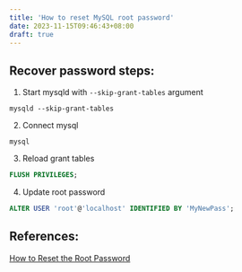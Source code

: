 ```yaml
---
title: 'How to reset MySQL root password'
date: 2023-11-15T09:46:43+08:00
draft: true
---
```


## Recover password steps:

1. Start mysqld with `--skip-grant-tables` argument

```shell
mysqld --skip-grant-tables
```

2. Connect mysql

```shell
mysql
```

3. Reload grant tables

```sql
FLUSH PRIVILEGES;
```

4. Update root password

```sql
ALTER USER 'root'@'localhost' IDENTIFIED BY 'MyNewPass';
```

## References:

[How to Reset the Root Password](https://dev.mysql.com/doc/refman/8.0/en/resetting-permissions.html)